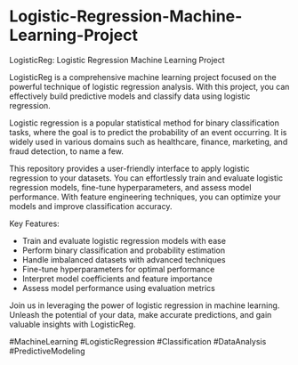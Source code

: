 # Logistic-Regression-Machine-Learning-Project

LogisticReg: Logistic Regression Machine Learning Project

LogisticReg is a comprehensive machine learning project focused on the powerful technique of logistic regression analysis. With this project, you can effectively build predictive models and classify data using logistic regression.

Logistic regression is a popular statistical method for binary classification tasks, where the goal is to predict the probability of an event occurring. It is widely used in various domains such as healthcare, finance, marketing, and fraud detection, to name a few.

This repository provides a user-friendly interface to apply logistic regression to your datasets. You can effortlessly train and evaluate logistic regression models, fine-tune hyperparameters, and assess model performance. With feature engineering techniques, you can optimize your models and improve classification accuracy.

Key Features:
- Train and evaluate logistic regression models with ease
- Perform binary classification and probability estimation
- Handle imbalanced datasets with advanced techniques
- Fine-tune hyperparameters for optimal performance
- Interpret model coefficients and feature importance
- Assess model performance using evaluation metrics

Join us in leveraging the power of logistic regression in machine learning. Unleash the potential of your data, make accurate predictions, and gain valuable insights with LogisticReg.

#MachineLearning #LogisticRegression #Classification #DataAnalysis #PredictiveModeling
